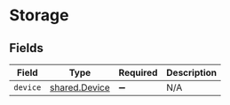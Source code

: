 # Storage


## Fields

| Field                                                 | Type                                                  | Required                                              | Description                                           |
| ----------------------------------------------------- | ----------------------------------------------------- | ----------------------------------------------------- | ----------------------------------------------------- |
| `device`                                              | [shared.Device](../../../sdk/models/shared/device.md) | :heavy_minus_sign:                                    | N/A                                                   |
